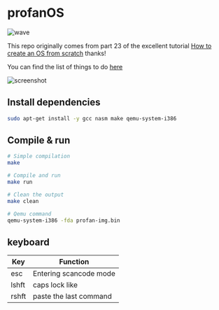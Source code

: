 # profanOS

![wave](https://elydre.github.io/img/profan.svg)

This repo originally comes from part 23 of the excellent tutorial [How to create an OS from scratch](https://github.com/cfenollosa/os-tutorial) thanks!

You can find the list of things to do [here](https://framindmap.org/c/maps/1263862/embed)

![screenshot](https://github.com/elydre/elydre.github.io/blob/main/img/profanOS.png)

## Install dependencies

```bash
sudo apt-get install -y gcc nasm make qemu-system-i386
```

## Compile & run

```bash
# Simple compilation
make

# Compile and run
make run

# Clean the output
make clean

# Qemu command
qemu-system-i386 -fda profan-img.bin
```

## keyboard

| Key  | Function               |
|------|------------------------|
| esc  | Entering scancode mode |
| lshft| caps lock like         |
| rshft| paste the last command |
